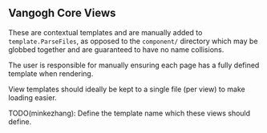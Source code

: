 Vangogh Core Views
----

These are contextual templates and are manually added to `template.ParseFiles`,
as opposed to the `component/` directory which may be globbed together and
are guaranteed to have no name collisions.

The user is responsible for manually ensuring each page has a fully defined
template when rendering.

View templates should ideally be kept to a single file (per view) to make
loading easier.

TODO(minkezhang): Define the template name which these views should define.
